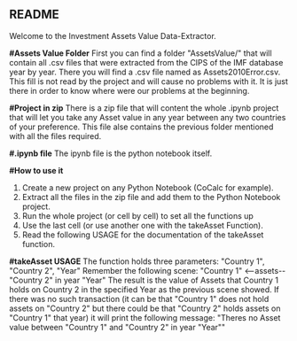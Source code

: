 ## README

Welcome to the Investment Assets Value Data-Extractor.

**#Assets Value Folder**
First you can find a folder "AssetsValue/" that will contain all .csv files that were extracted from the CIPS of the IMF database year by year.
There you will find a .csv file named as Assets2010Error.csv. This fill is not read by the project and will cause no problems with it.
It is just there in order to know where were our problems at the beginning.

**#Project in zip**
There is a zip file that will content the whole .ipynb project that will let you take any Asset value in any year between any two countries of your preference.
This file alse contains the previous folder mentioned with all the files required.

**#.ipynb file**
The ipynb file is the python notebook itself.

**#How to use it**

1. Create a new project on any Python Notebook (CoCalc for example).
2. Extract all the files in the zip file and add them to the Python Notebook project.
3. Run the whole project (or cell by cell) to set all the functions up
4. Use the last cell (or use another one with the takeAsset Function).
5. Read the following USAGE for the documentation of the takeAsset function.


**#takeAsset USAGE**
The function holds three parameters: "Country 1", "Country 2", "Year"
Remember the following scene: "Country 1" <--assets-- "Country 2"  in year "Year"
The result is the value of Assets that Country 1 holds on Country 2 in the specified Year as the previous scene showed.
If there was no such transaction (it can be that "Country 1" does not hold assets on "Country 2" but there could be that "Country 2" holds assets on "Country 1" that year) it will print the following message:
"Theres no Asset value between "Country 1" and "Country 2" in year "Year""

